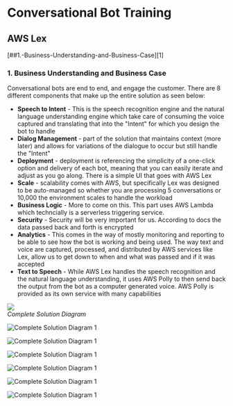 # Conversational Bot Training 
## AWS Lex
[##1.-Business-Understanding-and-Business-Case][1]


### 1. Business Understanding and Business Case
Conversational bots are end to end, and engage the customer. There are 8 different components that make up the entire solution as seen below:</br>
* **Speech to Intent** - This is the speech recognition engine and the natural language understanding engine which take care of consuming the voice captured and translating that into the "Intent" for which you design the bot to handle
* **Dialog Management** - part of the solution that maintains context (more later) and allows for variations of the dialogue to occur but still handle the "Intent"
* **Deployment** - deployment is referencing the simplicity of a one-click option and delivery of each bot, meaning that you can easily iterate and adjust as you go along. There is a simple UI that goes with AWS Lex
* **Scale** - scalability comes with AWS, but specifically Lex was designed to be auto-managed so whether you are processing 5 conversations or 10,000 the environment scales to handle the workload
* **Business Logic** - More to come on this. This part uses AWS Lambda which techncially is a serverless triggering service.
* **Security** - Security will be very important for us. According to docs the data passed back and forth is encrypted
* **Analytics** - This comes in the way of mostly monitoring and reporting to be able to see how the bot is working and being used. The way text and voice are captured, processed, and distributed by AWS services like Lex, allow us to get down to when and what was passed and if it was accepted
* **Text to Speech** - While AWS Lex handles the speech recognition and the natural language understanding, it uses AWS Polly to then send back the output from the bot as a computer generated voice. AWS Polly is provided as its own service with many capabilities

![](https://github.com/sdrohrer/lexflex/blob/master/training/aws_lex_arch_1.PNG)
</br>*Complete Solution Diagram*

![](https://github.com/sdrohrer/lexflex/blob/master/training/aws_lex_arch_2.PNG "Complete Solution Diagram 1")

![](https://github.com/sdrohrer/lexflex/blob/master/training/aws_lex_arch_3.PNG "Complete Solution Diagram 1")

![](https://github.com/sdrohrer/lexflex/blob/master/training/aws_lex_arch_4.PNG "Complete Solution Diagram 1")

![](https://github.com/sdrohrer/lexflex/blob/master/training/aws_lex_arch_5.PNG "Complete Solution Diagram 1")

![](https://github.com/sdrohrer/lexflex/blob/master/training/aws_lex_arch_6.PNG "Complete Solution Diagram 1")


![](https://github.com/sdrohrer/lexflex/blob/master/training/aws_lex_arch_7.PNG "Complete Solution Diagram 1")
